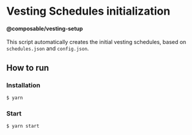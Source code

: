 # Vesting Schedules initialization

#### @composable/vesting-setup

This script automatically creates the initial vesting schedules, based on `schedules.json` and `config.json`.

## How to run

### Installation

```bash
$ yarn
```

### Start

```bash
$ yarn start
```
